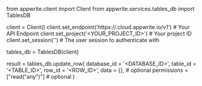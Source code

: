 from appwrite.client import Client
from appwrite.services.tables_db import TablesDB

client = Client()
client.set_endpoint('https://<REGION>.cloud.appwrite.io/v1') # Your API Endpoint
client.set_project('<YOUR_PROJECT_ID>') # Your project ID
client.set_session('') # The user session to authenticate with

tables_db = TablesDB(client)

result = tables_db.update_row(
    database_id = '<DATABASE_ID>',
    table_id = '<TABLE_ID>',
    row_id = '<ROW_ID>',
    data = {}, # optional
    permissions = ["read("any")"] # optional
)
